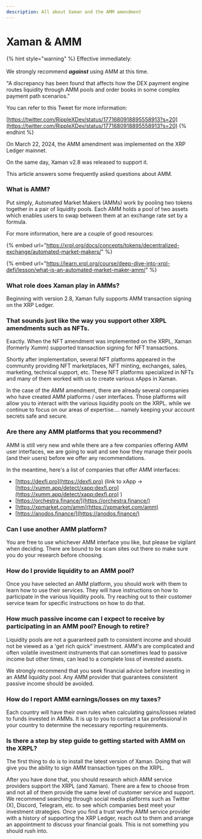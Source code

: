 ```yaml
---
description: All about Xaman and the AMM amendment
---
```


# Xaman & AMM

{% hint style="warning" %}
Effective immediately:\
\
We strongly recommend _**against**_ using AMM at this time.&#x20;

"A discrepancy has been found that affects how the DEX payment engine routes liquidity through AMM pools and order books in some complex payment path scenarios."

You can refer to this Tweet for more information:

[https://twitter.com/RippleXDev/status/1771680918895558913?s=20](https://twitter.com/RippleXDev/status/1771680918895558913?s=20)
{% endhint %}



On March 22, 2024, the AMM amendment was implemented on the XRP Ledger mainnet.&#x20;

On the same day, Xaman v2.8 was released to support it.

This article answers some frequently asked questions about AMM.

### **What is AMM?**

Put simply, Automated Market Makers (AMMs) work by pooling two tokens together in a pair of liquidity pools. Each AMM holds a pool of two assets which enables users to swap between them at an exchange rate set by a formula.

For more information, here are a couple of good resources:

{% embed url="https://xrpl.org/docs/concepts/tokens/decentralized-exchange/automated-market-makers/" %}

{% embed url="https://learn.xrpl.org/course/deep-dive-into-xrpl-defi/lesson/what-is-an-automated-market-maker-amm/" %}

### What role does Xaman play in AMMs?

Beginning with version 2.8, Xaman fully supports AMM transaction signing on the XRP Ledger. &#x20;



### That sounds just like the way you support other XRPL amendments such as NFTs.

Exactly. When the NFT amendment was implemented on the XRPL, Xaman (formerly Xumm) supported transaction signing for NFT transactions.

Shortly after implementation, several NFT platforms appeared in the community providing NFT marketplaces, NFT minting, exchanges, sales, marketing, technical support, etc. These NFT platforms specialized in NFTs and many of them worked with us to create various xApps in Xaman.&#x20;

In the case of the AMM amendment, there are already several companies who have created AMM platforms / user interfaces. Those platforms will allow you to interact with the various liquidity pools on the XRPL. while we continue to focus on our areas of expertise.... namely keeping your account secrets safe and secure.

### Are there any AMM platforms that you recommend?

AMM is still very new and while there are a few companies offering AMM user interfaces, we are going to wait and see how they manage their pools (and their users) before we offer any recommendations.

In the meantime, here's a list of companies that offer AMM interfaces:

* [https://dexfi.pro](https://dexfi.pro)   (link to xApp -> [https://xumm.app/detect/xapp:dexfi.pro](https://xumm.app/detect/xapp:dexfi.pro) )
* [https://orchestra.finance/](https://orchestra.finance/)
* [https://xpmarket.com/amm](https://xpmarket.com/amm)
* [https://anodos.finance/](https://anodos.finance/)

### Can I use another AMM platform?

You are free to use whichever AMM interface you like, but please be vigilant when deciding. There are bound to be scam sites out there so make sure you do your research before choosing.

### How do I provide liquidity to an AMM pool?

Once you have selected an AMM platform, you should work with them to learn how to use their services. They will have instructions on how to participate in the various liquidity pools. Try reaching out to their customer service team for specific instructions on how to do that.

### How much passive income can I expect to receive by participating in an AMM pool? Enough to retire?

Liquidity pools are not a guaranteed path to consistent income and should not be viewed as a 'get rich quick" investment. AMM's are complicated and often volatile investment instruments that can sometimes lead to passive income but other times, can lead to a complete loss of invested assets.

We strongly recommend that you seek financial advice before investing in an AMM liquidity pool. Any AMM provider that guarantees consistent passive income should be avoided.

### How do I report AMM earnings/losses on my taxes?

Each country will have their own rules when calculating gains/losses related to funds invested in AMMs. It is up to you to contact a tax professional in your country to determine the necessary reporting requirements.

### Is there a step by step guide to getting started with AMM on the XRPL?

The first thing to do is to install the latest version of Xaman. Doing that will give you the ability to sign AMM transaction types on the XRPL.

After you have done that, you should research which AMM service providers support the XRPL (and Xaman). There are a few to choose from and not all of them provide the same level of customer service and support.  We recommend searching through social media platforms such as Twitter (X), Discord, Telegram, etc. to see which companies best meet your investment strategies. Once you find a trust worthy AMM service provider with a history of supporting the XRP Ledger, reach out to them and arrange an appointment to discuss your financial goals. This is not something you should rush into.









